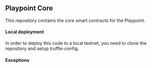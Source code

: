## Playpoint Core

This repository contains the core smart contracts for the Playpoint.

#### Local deployment
In order to deploy this code to a local testnet, you need to clone the repository and setup truffle-config.

#### Exceptions